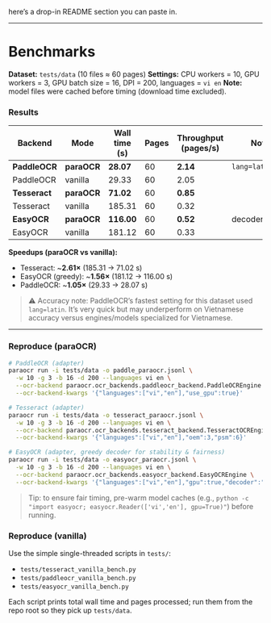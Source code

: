 here’s a drop-in README section you can paste in.

---

# Benchmarks

**Dataset:** `tests/data` (10 files ≈ 60 pages)
**Settings:** CPU workers = 10, GPU workers = 3, GPU batch size = 16, DPI = 200, languages = `vi en`
**Note:** model files were cached before timing (download time excluded).

### Results

| Backend       | Mode        | Wall time (s) | Pages | Throughput (pages/s) | Notes            |
| ------------- | ----------- | ------------- | ----- | -------------------- | ---------------- |
| **PaddleOCR** | **paraOCR** | **28.07**     | 60    | **2.14**             | `lang=latin`     |
| PaddleOCR     | vanilla     | 29.33         | 60    | 2.05                 |                  |
| **Tesseract** | **paraOCR** | **71.02**     | 60    | **0.85**             |                  |
| Tesseract     | vanilla     | 185.31        | 60    | 0.32                 |                  |
| **EasyOCR**   | **paraOCR** | **116.00**    | 60    | **0.52**             | decoder=`greedy` |
| EasyOCR       | vanilla     | 181.12        | 60    | 0.33                 |                  |

**Speedups (paraOCR vs vanilla):**

* Tesseract: \~**2.61×** (185.31 → 71.02 s)
* EasyOCR (greedy): \~**1.56×** (181.12 → 116.00 s)
* PaddleOCR: \~**1.05×** (29.33 → 28.07 s)

> ⚠️ Accuracy note: PaddleOCR’s fastest setting for this dataset used `lang=latin`. It’s very quick but may underperform on Vietnamese accuracy versus engines/models specialized for Vietnamese.

---

### Reproduce (paraOCR)

```bash
# PaddleOCR (adapter)
paraocr run -i tests/data -o paddle_paraocr.jsonl \
  -w 10 -g 3 -b 16 -d 200 --languages vi en \
  --ocr-backend paraocr.ocr_backends.paddleocr_backend.PaddleOCREngine \
  --ocr-backend-kwargs '{"languages":["vi","en"],"use_gpu":true}'
```

```bash
# Tesseract (adapter)
paraocr run -i tests/data -o tesseract_paraocr.jsonl \
  -w 10 -g 3 -b 16 -d 200 --languages vi en \
  --ocr-backend paraocr.ocr_backends.tesseract_backend.TesseractOCREngine \
  --ocr-backend-kwargs '{"languages":["vi","en"],"oem":3,"psm":6}'
```

```bash
# EasyOCR (adapter, greedy decoder for stability & fairness)
paraocr run -i tests/data -o easyocr_paraocr.jsonl \
  -w 10 -g 3 -b 16 -d 200 --languages vi en \
  --ocr-backend paraocr.ocr_backends.easyocr_backend.EasyOCREngine \
  --ocr-backend-kwargs '{"languages":["vi","en"],"gpu":true,"decoder":"greedy"}'
```

> Tip: to ensure fair timing, pre-warm model caches (e.g., `python -c "import easyocr; easyocr.Reader(['vi','en'], gpu=True)"`) before running.

### Reproduce (vanilla)

Use the simple single-threaded scripts in `tests/`:

* `tests/tesseract_vanilla_bench.py`
* `tests/paddleocr_vanilla_bench.py`
* `tests/easyocr_vanilla_bench.py`

Each script prints total wall time and pages processed; run them from the repo root so they pick up `tests/data`.
